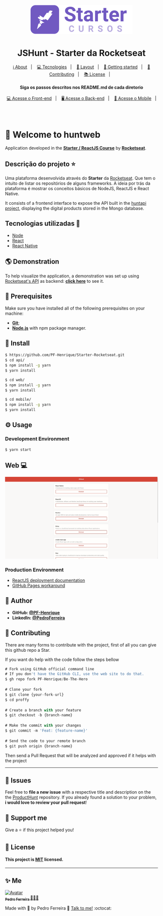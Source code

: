 <h1 align="center">
    <img alt="proffy-landing" src="https://github.com/PF-Henrique/Starter-Rocketseat/blob/master/.github/starter-logo.svg" />
</h1>

<h1 align='center'>JSHunt - Starter da Rocketseat</h1>

<p align="center">
  <a href="#-about-project">ℹ️ About</a>&nbsp;&nbsp;&nbsp;|&nbsp;&nbsp;&nbsp;
  <a href="#-tecnologias-and-packages">💻 Tecnologies</a>&nbsp;&nbsp;&nbsp;|&nbsp;&nbsp;&nbsp;
  <a href="#-layout">🔖 Layout</a>&nbsp;&nbsp;&nbsp;|&nbsp;&nbsp;&nbsp;
  <a href="#-getting-started">🚀 Getting started</a>&nbsp;&nbsp;&nbsp;|&nbsp;&nbsp;&nbsp;
  <a href="#-Contributing">🤝 Contributing</a>&nbsp;&nbsp;&nbsp;|&nbsp;&nbsp;&nbsp;
  <a href="#-license">📚 License</a>&nbsp;&nbsp;&nbsp;|&nbsp;&nbsp;&nbsp;  
</p>

<h4 align="center">
     Siga os passos descritos nos README.md de cada diretorio
</h4>

<p align="center">
  <a href="https://github.com/PF-Henrique/Starter-Rocketseat/tree/master/web">💻 Acesse o Front-end</a>&nbsp;&nbsp;&nbsp;|&nbsp;&nbsp;&nbsp;
  <a href="https://github.com/PF-Henrique/Starter-Rocketseat/tree/master/api">🖥 Acesse o Back-end</a>&nbsp;&nbsp;&nbsp;|&nbsp;&nbsp;&nbsp;
  <a href="https://github.com/PF-Henrique/Starter-Rocketseat/tree/master/mobile">📱 Acesse o Mobile</a>&nbsp;&nbsp;&nbsp;|&nbsp;&nbsp;&nbsp;
</p>
<br>

# 🚀 Welcome to huntweb

Application developed in the **[Starter / ReactJS Course](https://rocketseat.com.br/starter)** by **[Rocketseat](https://rocketseat.com.br/)**.

## Descrição do projeto :star:

Uma plataforma desenvolvida através do **Starter** da [Rocketseat](https://www.rocketseat.com.br).
Que tem o intuito de listar os repositórios de alguns frameworks.
A ideia por trás da plataforma é mostrar os conceitos básicos de NodeJS, ReactJS e React Native.

It consists of a frontend interface to expose the API built in the [huntapi project](https://github.com/PF-Henrique/Starter-Rocketseat/tree/master/api), displaying the digital products stored in the Mongo database.


## Tecnologias utilizadas 🚀

<ul>
    <li><a href="https://nodejs.org/en/" target="_blank">Node</a></li>
    <li><a href="https://reactjs.org/" target="_blank">React</a></li>
    <li><a href="https://reactnative.dev/" target="_blank">React Native</a></li>  
</ul>

## 🌎 Demonstration
To help visualize the application, a demonstration was set up using [Rocketseat's API](https://rocketseat-node.herokuapp.com/api/products) as backend: **[click here](https://rhenangarcia.github.io/huntweb/build)** to see it.

## 🧰 Prerequisites
Make sure you have installed all of the following prerequisites on your machine:
* **[Git](https://git-scm.com/downloads)**;
* **[Node.js](https://nodejs.org/en/download/)** with npm package manager.

## 🔧 Install
```sh
$ https://github.com/PF-Henrique/Starter-Rocketseat.git
$ cd api/
$ npm install -g yarn
$ yarn install
```

```sh
$ cd web/
$ npm install -g yarn
$ yarn install
```

```sh
$ cd mobile/
$ npm install -g yarn
$ yarn install
```

## ⚙️ Usage
### Development Environment
```sh
$ yarn start
```

## Web :computer:

![HuntWeb](https://github.com/PF-Henrique/Starter-Rocketseat/blob/master/.github/web.gif)


### Production Environment
* [ReactJS deployment documentation](https://create-react-app.dev/docs/deployment/#github-pages)
* [GitHub Pages workaround](https://github.com/rafgraph/spa-github-pages#usage-instructions)

## 👤 Author
* **GitHub: [@PF-Henrique](https://github.com/PF-Henrique)**
* **LinkedIn: [@PedroFerreira](https://www.linkedin.com/in/pedro-ferreira-148503b8/)**

## 🤝 Contributing
There are many forms to contribute with the project, first of all you can give this github repo a Star.

If you want do help with the code follow the steps bellow

```ts
# Fork using GitHub official command line
# If you don't have the GitHub CLI, use the web site to do that.
$ gh repo fork PF-Henrique/Be-The-Hero

# Clone your fork
$ git clone {your-fork-url}
$ cd proffy

# Create a branch with your feature
$ git checkout -b {branch-name}

# Make the commit with your changes
$ git commit -m 'Feat: {feature-name}'

# Send the code to your remote branch
$ git push origin {branch-name}
```

Then send a Pull Request that will be analyzed and approved if it helps with the project

---
## 🐛 Issues

Feel free to **file a new issue** with a respective title and description on the the [ProductHunt](https://github.com/PF-Henrique/Starter-Rocketseat/issues) repository. If you already found a solution to your problem, **i would love to review your pull request**!


## 💓 Support me
Give a ⭐️ if this project helped you!

## 📝 License
#### This project is [MIT](LICENSE) licensed. 
---

## ✨ Me

<a href="https:https://github.com/PF-Henrique/">
  <img src="https://avatars1.githubusercontent.com/u/48561196?s=460&u=5b39cdc8c6d447868ca0caac900f1ee7a1793962&v=4" width= "50px;" height= "50px;" alt="Avatar"/>
  <br />
 <sub>
  <b>
    Pedro Ferreira
  </b>
</sub>
</a> 
<a href="<a href="https:https://github.com/PF-Henrique/" title="ProductHunt">🚀👩‍🚀</a>
<br />

Made with 💙 by Pedro Ferreira 👋 [Talk to me!](https://www.linkedin.com/in/pedro-ferreira-148503b8/) :octocat:
